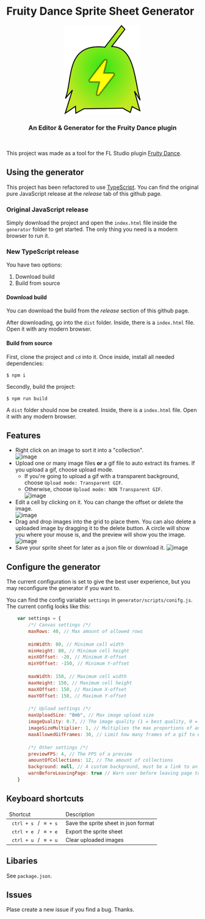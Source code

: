 # Fruity Dance Sprite Sheet Generator

<div align=center> <img width="200px"src='logotype.png'> <br> <h3> An Editor & Generator for the Fruity Dance plugin</h3> </div> <br>

This project was made as a tool for the FL Studio plugin [Fruity Dance](https://www.image-line.com/fl-studio-learning/fl-studio-online-manual/html/plugins/Fruity%20Dance.htm). 

## Using the generator
This project has been refactored to use [TypeScript](https://www.typescriptlang.org/). You can find the original pure JavaScript release at the *release* tab of this github page. 

### Original JavaScript release
Simply download the project and open the `index.html` file inside the `generator` folder to get started. The only thing you need is a modern browser to run it.

### New TypeScript release
You have two options:

1. Download build
2. Build from source

#### Download build
You can download the build from the *release* section of this github page.

After downloading, go into the `dist` folder. Inside, there is a `index.html` file. Open it with any modern browser.
#### Build from source
First, clone the project and `cd` into it. Once inside, install all needed dependencies:
```
$ npm i
```
Secondly, build the project:
```
$ npm run build
```

A `dist` folder should now be created. Inside, there is a `index.html` file. Open it with any modern browser.


## Features
* Right click on an image to sort it into a "collection".  <br>
![image](https://user-images.githubusercontent.com/89783791/187178884-fa8c7d50-1223-4e5c-96ae-7d59728c3e0f.png)
* Upload one or many image files **or** a gif file  to auto extract its frames. If you upload a gif, choose upload mode. <br>
    * If you're going to upload a gif with a transparent background, choose `Upload mode: Transparent GIF`. 
    * Otherwise, choose `Upload mode: NON Transparent GIF`. <br>
![image](https://user-images.githubusercontent.com/89783791/187177409-f701b001-628f-4a16-b6ab-13822a92e500.png)
* Edit a cell by clicking on it. You can change the offset or delete the image. <br>
![image](https://user-images.githubusercontent.com/89783791/187177639-dddf4c57-f85c-4f10-bc70-00373c1b8bae.png)
* Drag and drop images into the grid to place them. You can also delete a uploaded image by dragging it to the delete button. A circle will show you where your mouse is, and the preview will show you the image. <br>
![image](https://user-images.githubusercontent.com/89783791/187178031-62db9a84-5a1d-49cb-a0c1-febd3b367b7b.png)
* Save your sprite sheet for later as a json file or download it. 
![image](https://user-images.githubusercontent.com/89783791/187178249-8b816e83-3715-42c2-9558-6f033495c318.png)

## Configure the generator
The current configuration is set to give the best user experience, but you may reconfigure the generator if you want to.

You can find the config variable `settings` in `generator/scripts/conifg.js`. The current config looks like this:
```javascript
    var settings = {
        /*/ Canvas settings /*/
        maxRows: 40, // Max amount of allowed rows

        minWidth: 80, // Minimum cell width
        minHeight: 80, // Minimum cell height
        minXOffset: -20, // Minimum X-offset
        minYOffset: -150, // Minimum Y-offset

        maxWidth: 150, // Maximum cell width
        maxHeight: 150, // Maximum cell height
        maxXOffset: 150, // Maximum X-offset
        maxYOffset: 150, // Maximum Y-offset
        
        /*/ Upload settings /*/
        maxUploadSize: "8mb", // Max image upload size
        imageQuality: 0.7, // The image quality (1 = best quality, 0 = worst quality)
        imageSizeMultiplier: 1, // Multiplies the max proportions of an uploaded image (by default the minWidth/minHeight and maxWidth/maxHeight values). Higher value here means better image quality.
        maxAllowedGifFrames: 30, // Limit how many frames of a gif to export

        /*/ Other settings /*/
        previewFPS: 4, // The FPS of a preview
        amountOfCollections: 12, // The amount of collections 
        background: null, // A custom background, must be a link to an image / path to a local one OR a color in HEX (null will mean default)
        warnBeforeLeavingPage: true // Warn user before leaving page to not discard any progress
    }
```
## Keyboard shortcuts
<table>
    <thead> <td> Shortcut </td> <td> Description </td></thead>
    <tbody> 
        <tr>
            <td> <code> ctrl + s </code> / <code> ⌘ + s </code>
            <td> Save the sprite sheet in json format </td>
        </tr>
        <tr>
            <td> <code> ctrl + e </code> / <code> ⌘ + e </code>
            <td> Export the sprite sheet </td>
        </tr>
        <tr>
            <td> <code> ctrl + u </code> / <code> ⌘ + u </code>
            <td> Clear uploaded images </td>
        </tr>
    </tbody>
</table>

## Libaries
See `package.json`.

## Issues
Plase create a new issue if you find a bug. Thanks.
